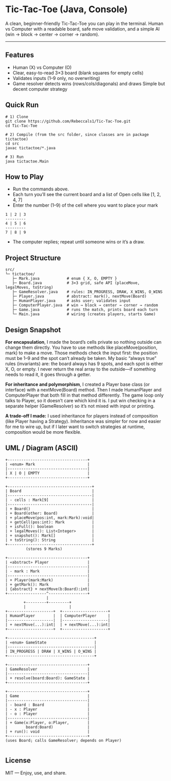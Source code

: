 # Tic-Tac-Toe (Java, Console)

A clean, beginner-friendly Tic-Tac-Toe you can play in the terminal.
Human vs Computer with a readable board, safe move validation, and a simple AI (win → block → center → corner → random).

---

## Features
- Human (X) vs Computer (O)
- Clear, easy-to-read 3×3 board (blank squares for empty cells)
- Validates inputs (1–9 only, no overwriting)
- Game resolver detects wins (rows/cols/diagonals) and draws Simple but decent computer strategy


## Quick Run
```
# 1) Clone
git clone https://github.com/Rebeccals1/Tic-Tac-Toe.git
cd Tic-Tac-Toe

# 2) Compile (from the src folder, since classes are in package tictactoe)
cd src
javac tictactoe/*.java

# 3) Run
java tictactoe.Main

```

## How to Play

- Run the commands above.
- Each turn you’ll see the current board and a list of Open cells like [1, 2, 4, 7]
- Enter the number (1–9) of the cell where you want to place your mark
```
1 | 2 | 3
---------
4 | 5 | 6
---------
7 | 8 | 9
```
- The computer replies; repeat until someone wins or it’s a draw.


## Project Structure
```
src/
└─ tictactoe/
   ├─ Mark.java            # enum { X, O, EMPTY }
   ├─ Board.java           # 3×3 grid, safe API (placeMove, legalMoves, toString)
   ├─ GameResolver.java    # rules: IN_PROGRESS, DRAW, X_WINS, O_WINS
   ├─ Player.java          # abstract: mark(), nextMove(Board)
   ├─ HumanPlayer.java     # asks user; validates input
   ├─ ComputerPlayer.java  # win → block → center → corner → random
   ├─ Game.java            # runs the match, prints board each turn
   └─ Main.java            # wiring (creates players, starts Game)
```

## Design Snapshot
**For encapsulation**, I made the board’s cells private so nothing outside can change them directly. You have to use methods like placeMove(position, mark) to make a move. Those methods check the input first: the position must be 1–9 and the spot can’t already be taken. My basic “always true” rules (invariants) are: the board always has 9 spots, and each spot is either X, O, or empty. I never return the real array to the outside—if something needs to read it, it goes through a getter.

**For inheritance and polymorphism**, I created a Player base class (or interface) with a nextMove(Board) method. Then I made HumanPlayer and ComputerPlayer that both fill in that method differently. The game loop only talks to Player, so it doesn’t care which kind it is. I put win checking in a separate helper (GameResolver) so it’s not mixed with input or printing.

**A trade-off I made:** I used inheritance for players instead of composition (like Player having a Strategy). Inheritance was simpler for now and easier for me to wire up, but if I later want to switch strategies at runtime, composition would be more flexible.



## UML / Diagram (ASCII)

```
+-----------------------------------+
| «enum» Mark                       |
|-----------------------------------|
| X | O | EMPTY                     |
+-----------------------------------+

+-------------------------------------+
| Board                               |
|-------------------------------------|
| - cells : Mark[9]                   |
|-------------------------------------|
| + Board()                           |
| + Board(other: Board)               |
| + placeMove(pos:int, mark:Mark):void|
| + getCell(pos:int): Mark            |
| + isFull(): boolean                 |
| + legalMoves(): List<Integer>       |
| + snapshot(): Mark[]                |
| + toString(): String                |
+-------------------------------------+
         (stores 9 Marks)

+-----------------------------------+
| «abstract» Player                 |
|-----------------------------------|
| - mark : Mark                     |
|-----------------------------------|
| + Player(mark:Mark)               |
| + getMark(): Mark                 |
| {abstract} + nextMove(b:Board):int|
+-----------------^-----------------+
                  |
        +---------+---------+
        |                   |
+--------------------+  +--------------------+
| HumanPlayer        |  | ComputerPlayer     |
|--------------------|  |--------------------|
| + nextMove(...):int|  | + nextMove(...):int|
+--------------------+  +--------------------+

+--------------------------------------+
| «enum» GameState                     |
|--------------------------------------|
| IN_PROGRESS | DRAW | X_WINS | O_WINS |
+--------------------------------------+

+-----------------------------------+
| GameResolver                      |
|-----------------------------------|
| + resolve(board:Board): GameState |
+-----------------------------------+

+-----------------------------------+
| Game                              |
|-----------------------------------|
| - board : Board                   |
| - x : Player                      |
| - o : Player                      |
|-----------------------------------|
| + Game(x:Player, o:Player,        |
|        board:Board)               |
| + run(): void                     |
+-----------------------------------+
(uses Board; calls GameResolver; depends on Player)


```

## License
MIT — Enjoy, use, and share.
